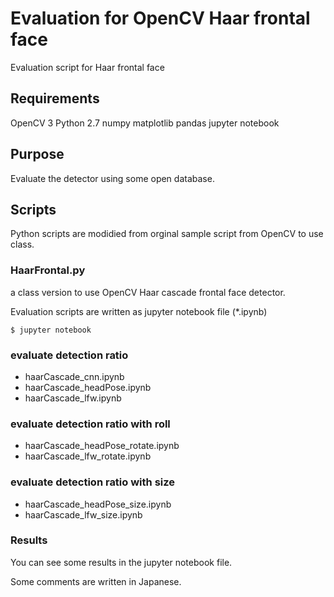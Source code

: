 # Evaluation for OpenCV Haar frontal face
Evaluation script for Haar frontal face

## Requirements
OpenCV 3
Python 2.7
numpy
matplotlib
pandas
jupyter notebook

## Purpose
Evaluate the detector using some open database.

## Scripts
Python scripts are modidied from orginal sample script from OpenCV to use class.

### HaarFrontal.py
a class version to use OpenCV Haar cascade frontal face detector.

Evaluation scripts are written as jupyter notebook file (*.ipynb)

```
$ jupyter notebook
```


### evaluate detection ratio

- haarCascade_cnn.ipynb
- haarCascade_headPose.ipynb
- haarCascade_lfw.ipynb


### evaluate detection ratio with roll

- haarCascade_headPose_rotate.ipynb
- haarCascade_lfw_rotate.ipynb


### evaluate detection ratio with size

- haarCascade_headPose_size.ipynb
- haarCascade_lfw_size.ipynb


### Results

You can see some results in the jupyter notebook file.


Some comments are written in Japanese.
